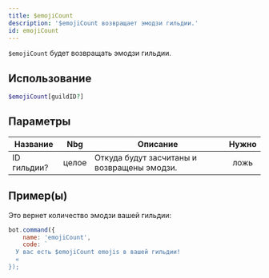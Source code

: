 ```yaml
---
title: $emojiCount
description: '$emojiCount возвращает эмодзи гильдии.'
id: emojiCount
---
```


`$emojiCount` будет возвращать эмодзи гильдии.

## Использование

```php
$emojiCount[guildID?]
```

## Параметры

| Название    | Nbg   | Описание                                    | Нужно |
| ----------- | ----- | ------------------------------------------- |:-----:|
| ID гильдии? | целое | Откуда будут засчитаны и возвращены эмодзи. | ложь  |

## Пример(ы)

Это вернет количество эмодзи вашей гильдии:

```javascript
bot.command({
    name: 'emojiCount',
    code: `
  У вас есть $emojiCount emojis в вашей гильдии!
  «
});
```